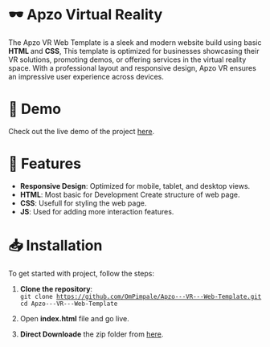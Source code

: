 # 🕶️ Apzo Virtual Reality

The Apzo VR Web Template is a sleek and modern website build using basic <strong> HTML </strong> and <strong> CSS</strong>, This template is optimized for businesses showcasing their VR solutions, promoting demos, or offering services in the virtual reality space. With a professional layout and responsive design, Apzo VR ensures an impressive user experience across devices.

# 🔗 Demo

Check out the live demo of the project <a href="https://ompimpale.github.io/Apzo---VR---Web-Template/">here<a>.

# 💫 Features

<ul>
  <li><strong>Responsive Design</strong>: Optimized for mobile, tablet, and desktop views.</li>
  <li><strong>HTML</strong>: Most basic for Development Create structure of web page.</li>
  <li><strong>CSS</strong>: Usefull for styling the web page.</li>
  <li><strong>JS</strong>: Used for adding more interaction features.</li>
</ul>

# 📥 Installation

To get started with project, follow the steps: <br/>

1. <strong>Clone the repository</strong>: <br/>
   <code>git clone https://github.com/OmPimpale/Apzo---VR---Web-Template.git</code> <br/>
   <code>cd Apzo---VR---Web-Template</code>

2. Open <strong>index.html</strong> file and go live.

3. <strong>Direct Downloade</strong> the zip folder from <a href="https://github.com/OmPimpale/Apzo---VR---Web-Template.git">here</a>.
